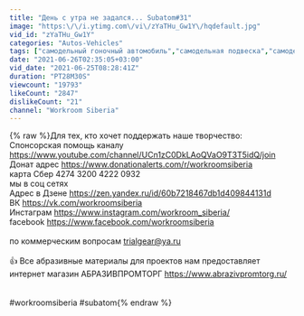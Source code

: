 ```yaml
---
title: "День с утра не задался... Subatom#31"
image: "https:\/\/i.ytimg.com\/vi\/zYaTHu_Gw1Y\/hqdefault.jpg"
vid_id: "zYaTHu_Gw1Y"
categories: "Autos-Vehicles"
tags: ["самодельный гоночный автомобиль","самодельная подвеска","самодельный автомобиль"]
date: "2021-06-26T02:35:05+03:00"
vid_date: "2021-06-25T08:28:41Z"
duration: "PT28M30S"
viewcount: "19793"
likeCount: "2847"
dislikeCount: "21"
channel: "Workroom Siberia"
---
```

{% raw %}Для тех, кто хочет поддержать наше творчество:<br />Спонсорская помощь каналу  <a rel="nofollow" target="blank" href="https://www.youtube.com/channel/UCn1zC0DkLAoQVaO9T3T5idQ/join">https://www.youtube.com/channel/UCn1zC0DkLAoQVaO9T3T5idQ/join</a><br />Донат адрес <a rel="nofollow" target="blank" href="https://www.donationalerts.com/r/workroomsiberia">https://www.donationalerts.com/r/workroomsiberia</a><br />карта Сбер 4274 3200 4222 0932<br />мы в соц сетях<br />Адрес в Дзене <a rel="nofollow" target="blank" href="https://zen.yandex.ru/id/60b7218467db1d409844131d">https://zen.yandex.ru/id/60b7218467db1d409844131d</a><br />ВК <a rel="nofollow" target="blank" href="https://vk.com/workroomsiberia">https://vk.com/workroomsiberia</a><br />Инстаграм <a rel="nofollow" target="blank" href="https://www.instagram.com/workroom_siberia/">https://www.instagram.com/workroom_siberia/</a><br />facebook <a rel="nofollow" target="blank" href="https://www.facebook.com/workroomsiberia">https://www.facebook.com/workroomsiberia</a><br /><br />по коммерческим вопросам trialgear@ya.ru <br /><br />👍 Все абразивные материалы для проектов нам предоставляет интернет магазин АБРАЗИВПРОМТОРГ <a rel="nofollow" target="blank" href="https://www.abrazivpromtorg.ru/">https://www.abrazivpromtorg.ru/</a><br /><br /><br />#workroomsiberia #subatom{% endraw %}
